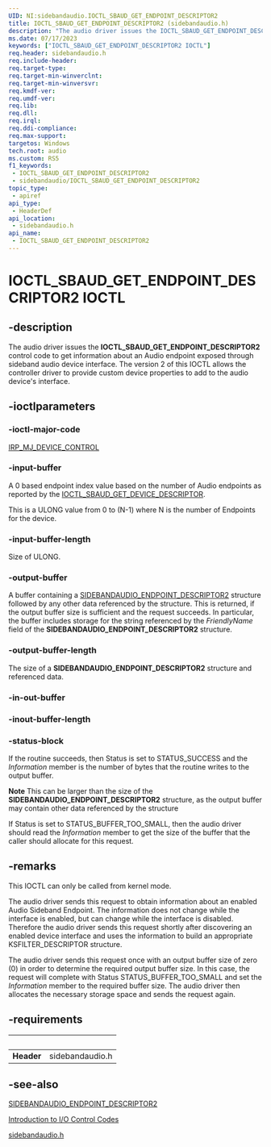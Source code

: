 ```yaml
---
UID: NI:sidebandaudio.IOCTL_SBAUD_GET_ENDPOINT_DESCRIPTOR2
title: IOCTL_SBAUD_GET_ENDPOINT_DESCRIPTOR2 (sidebandaudio.h)
description: "The audio driver issues the IOCTL_SBAUD_GET_ENDPOINT_DESCRIPTOR2 control code to get information about an Audio endpoint exposed through sideband audio device interface."
ms.date: 07/17/2023
keywords: ["IOCTL_SBAUD_GET_ENDPOINT_DESCRIPTOR2 IOCTL"]
req.header: sidebandaudio.h
req.include-header: 
req.target-type: 
req.target-min-winverclnt: 
req.target-min-winversvr: 
req.kmdf-ver: 
req.umdf-ver: 
req.lib: 
req.dll: 
req.irql: 
req.ddi-compliance: 
req.max-support: 
targetos: Windows
tech.root: audio
ms.custom: RS5
f1_keywords:
 - IOCTL_SBAUD_GET_ENDPOINT_DESCRIPTOR2
 - sidebandaudio/IOCTL_SBAUD_GET_ENDPOINT_DESCRIPTOR2
topic_type:
 - apiref
api_type:
 - HeaderDef
api_location:
 - sidebandaudio.h
api_name:
 - IOCTL_SBAUD_GET_ENDPOINT_DESCRIPTOR2
---
```


# IOCTL_SBAUD_GET_ENDPOINT_DESCRIPTOR2 IOCTL

## -description

The audio driver issues the **IOCTL_SBAUD_GET_ENDPOINT_DESCRIPTOR2** control code to get information about an Audio endpoint exposed through sideband audio device interface. The version 2 of this IOCTL allows the controller driver to provide custom device properties to add to the audio device's interface.

## -ioctlparameters

### -ioctl-major-code

[IRP_MJ_DEVICE_CONTROL](/windows-hardware/drivers/kernel/irp-mj-device-control)

### -input-buffer

A 0 based endpoint index value based on the number of Audio endpoints as reported by the <a href="/windows-hardware/drivers/ddi/sidebandaudio/ni-sidebandaudio-ioctl_sbaud_get_device_descriptor">IOCTL_SBAUD_GET_DEVICE_DESCRIPTOR</a>.

This is a ULONG value from 0 to (N-1) where N is the number of Endpoints for the device.

### -input-buffer-length

Size of ULONG.

### -output-buffer

A buffer containing a <a href="/windows-hardware/drivers/ddi/sidebandaudio/ns-sidebandaudio-_sidebandaudio_endpoint_descriptor2">SIDEBANDAUDIO_ENDPOINT_DESCRIPTOR2</a> structure followed by any other data referenced by the structure. This is returned, if the output buffer size is sufficient and the request succeeds. In particular, the buffer includes storage for the string referenced by the <i>FriendlyName</i> field of the <b>SIDEBANDAUDIO_ENDPOINT_DESCRIPTOR2</b> structure.

### -output-buffer-length

The size of a <b>SIDEBANDAUDIO_ENDPOINT_DESCRIPTOR2</b> structure and referenced data.

### -in-out-buffer

### -inout-buffer-length

### -status-block

If the routine succeeds, then Status is set to STATUS_SUCCESS and the <i>Information</i> member is the number of bytes that the routine writes to the output buffer.

<div class="alert"><b>Note</b>  This can be larger than the size of the <b>SIDEBANDAUDIO_ENDPOINT_DESCRIPTOR2</b> structure, as the output buffer may contain other data referenced by the structure</div>
<div> </div>

If Status is set to STATUS_BUFFER_TOO_SMALL, then the audio driver should read the <i>Information</i> member to get the size of the buffer that the caller should allocate for this request.

## -remarks

This IOCTL can only be called from kernel mode.

The audio driver sends this request to obtain information about an enabled Audio Sideband Endpoint. The information does not change while the interface is enabled, but can change while the interface is disabled. Therefore the audio driver sends this request shortly after discovering an enabled device interface and uses the information to build an appropriate KSFILTER_DESCRIPTOR structure.

The audio driver sends this request once with an output buffer size of zero (0) in order to determine the required output buffer size. In this case, the request will complete with Status STATUS_BUFFER_TOO_SMALL and set the <i>Information</i> member to the required buffer size. The audio driver then allocates the necessary storage space and sends the request again.

## -requirements

| &nbsp; | &nbsp; |
| ---- |:---- |
| **Header** | sidebandaudio.h |

## -see-also

[SIDEBANDAUDIO_ENDPOINT_DESCRIPTOR2](./ns-sidebandaudio-_sidebandaudio_endpoint_descriptor2.md)

[Introduction to I/O Control Codes](/windows-hardware/drivers/kernel/introduction-to-i-o-control-codes)

[sidebandaudio.h](index.md)